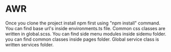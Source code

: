 # AWR

Once you clone the project install npm first using "npm install" command.
You can find base url's inside environments.ts file.
Common css classes are written in global.scss.
You can find side menu modules inside sidemu folder.
you can find common classes inside pages folder.
Global service class is written services folder.
